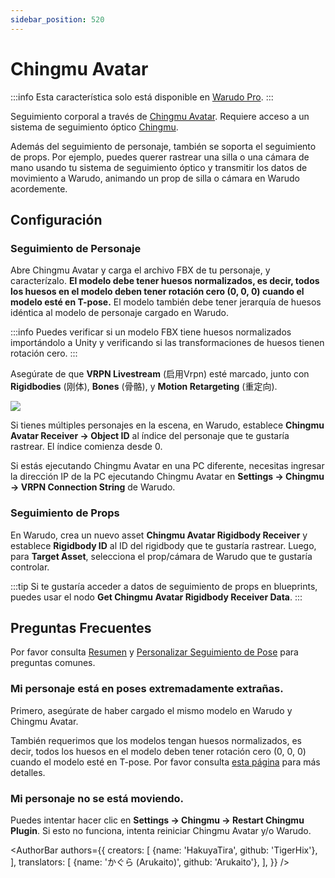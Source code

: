 ```yaml
---
sidebar_position: 520
---
```


# Chingmu Avatar

:::info
Esta característica solo está disponible en [Warudo Pro](../pro).
:::

Seguimiento corporal a través de [Chingmu Avatar](https://www.chingmu.com/software/downloaddetail_7.shtml). Requiere acceso a un sistema de seguimiento óptico [Chingmu](https://chingmu.com).

Además del seguimiento de personaje, también se soporta el seguimiento de props. Por ejemplo, puedes querer rastrear una silla o una cámara de mano usando tu sistema de seguimiento óptico y transmitir los datos de movimiento a Warudo, animando un prop de silla o cámara en Warudo acordemente.

## Configuración

### Seguimiento de Personaje

Abre Chingmu Avatar y carga el archivo FBX de tu personaje, y caracterízalo. **El modelo debe tener huesos normalizados, es decir, todos los huesos en el modelo deben tener rotación cero (0, 0, 0) cuando el modelo esté en T-pose.** El modelo también debe tener jerarquía de huesos idéntica al modelo de personaje cargado en Warudo.

:::info
Puedes verificar si un modelo FBX tiene huesos normalizados importándolo a Unity y verificando si las transformaciones de huesos tienen rotación cero.
:::

Asegúrate de que **VRPN Livestream** (启用Vrpn) esté marcado, junto con **Rigidbodies** (刚体), **Bones** (骨骼), y **Motion Retargeting** (重定向).

![](/doc-img/en-chingmu-1.png)

Si tienes múltiples personajes en la escena, en Warudo, establece **Chingmu Avatar Receiver → Object ID** al índice del personaje que te gustaría rastrear. El índice comienza desde 0.

Si estás ejecutando Chingmu Avatar en una PC diferente, necesitas ingresar la dirección IP de la PC ejecutando Chingmu Avatar en **Settings → Chingmu → VRPN Connection String** de Warudo.

### Seguimiento de Props

En Warudo, crea un nuevo asset **Chingmu Avatar Rigidbody Receiver** y establece **Rigidbody ID** al ID del rigidbody que te gustaría rastrear. Luego, para **Target Asset**, selecciona el prop/cámara de Warudo que te gustaría controlar.

:::tip
Si te gustaría acceder a datos de seguimiento de props en blueprints, puedes usar el nodo **Get Chingmu Avatar Rigidbody Receiver Data**.
:::

## Preguntas Frecuentes

Por favor consulta [Resumen](overview#FAQ) y [Personalizar Seguimiento de Pose](body-tracking#FAQ) para preguntas comunes.

### Mi personaje está en poses extremadamente extrañas.

Primero, asegúrate de haber cargado el mismo modelo en Warudo y Chingmu Avatar.

También requerimos que los modelos tengan huesos normalizados, es decir, todos los huesos en el modelo deben tener rotación cero (0, 0, 0) cuando el modelo esté en T-pose. Por favor consulta [esta página](../misc/normalizing-model-bones) para más detalles.

### Mi personaje no se está moviendo.

Puedes intentar hacer clic en **Settings → Chingmu → Restart Chingmu Plugin**. Si esto no funciona, intenta reiniciar Chingmu Avatar y/o Warudo.

<AuthorBar authors={{
  creators: [
    {name: 'HakuyaTira', github: 'TigerHix'},
  ],
  translators: [
    {name: 'かぐら (Arukaito)', github: 'Arukaito'},
  ],
}} />
